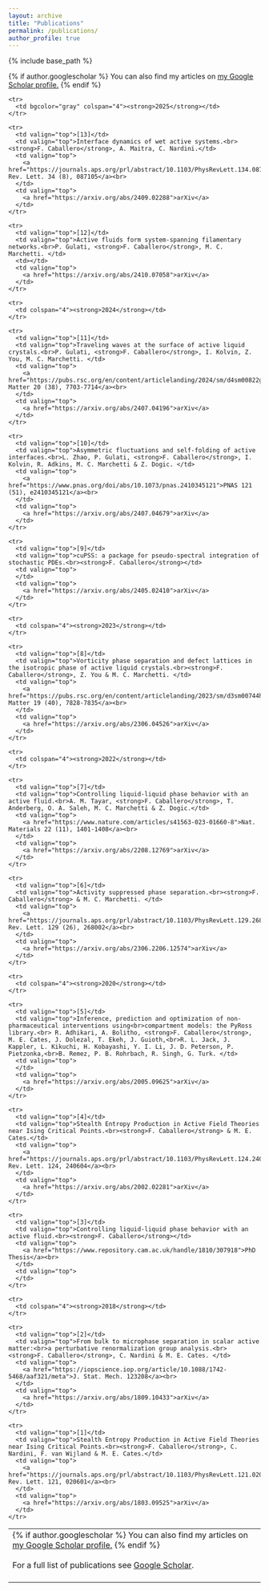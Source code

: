 ```yaml
---
layout: archive
title: "Publications"
permalink: /publications/
author_profile: true
---
```


{% include base_path %}

{% if author.googlescholar %}
  You can also find my articles on <u><a href="{{author.googlescholar}}">my Google Scholar profile</a>.</u>
{% endif %}

<table style="width: 100%; border-collapse: collapse;">
  <tbody>
    <tr>
      <td colspan="4">
        {% if author.googlescholar %}
          You can also find my articles on <u><a href="{{author.googlescholar}}">my Google Scholar profile</a>.</u>
        {% endif %}
        <br><br>
        For a full list of publications see <a href="https://scholar.google.com/citations?user=oC3Ql9gAAAAJ&hl=es">Google Scholar</a>.
        <br><br>
      </td>
    </tr>

    <tr>
      <td bgcolor="gray" colspan="4"><strong>2025</strong></td>
    </tr>

    <tr>
      <td valign="top">[13]</td>
      <td valign="top">Interface dynamics of wet active systems.<br><strong>F. Caballero</strong>, A. Maitra, C. Nardini.</td>
      <td valign="top">
        <a href="https://journals.aps.org/prl/abstract/10.1103/PhysRevLett.134.087105">Phys. Rev. Lett. 34 (8), 087105</a><br>
      </td>
      <td valign="top">
        <a href="https://arxiv.org/abs/2409.02288">arXiv</a>
      </td>
    </tr>

    <tr>
      <td valign="top">[12]</td>
      <td valign="top">Active fluids form system-spanning filamentary networks.<br>P. Gulati, <strong>F. Caballero</strong>, M. C. Marchetti. </td>
      <td></td>
      <td valign="top">
        <a href="https://arxiv.org/abs/2410.07058">arXiv</a>
      </td>
    </tr>

    <tr>
      <td colspan="4"><strong>2024</strong></td>
    </tr>

    <tr>
      <td valign="top">[11]</td>
      <td valign="top">Traveling waves at the surface of active liquid crystals.<br>P. Gulati, <strong>F. Caballero</strong>, I. Kolvin, Z. You, M. C. Marchetti. </td>
      <td valign="top">
        <a href="https://pubs.rsc.org/en/content/articlelanding/2024/sm/d4sm00822g">Soft Matter 20 (38), 7703-7714</a><br>
      </td>
      <td valign="top">
        <a href="https://arxiv.org/abs/2407.04196">arXiv</a>
      </td>
    </tr>

    <tr>
      <td valign="top">[10]</td>
      <td valign="top">Asymmetric fluctuations and self-folding of active interfaces.<br>L. Zhao, P. Gulati, <strong>F. Caballero</strong>, I. Kolvin, R. Adkins, M. C. Marchetti & Z. Dogic. </td>
      <td valign="top">
        <a href="https://www.pnas.org/doi/abs/10.1073/pnas.2410345121">PNAS 121 (51), e2410345121</a><br>
      </td>
      <td valign="top">
        <a href="https://arxiv.org/abs/2407.04679">arXiv</a>
      </td>
    </tr>

    <tr>
      <td valign="top">[9]</td>
      <td valign="top">cuPSS: a package for pseudo-spectral integration of stochastic PDEs.<br><strong>F. Caballero</strong></td>
      <td valign="top">
      </td>
      <td valign="top">
        <a href="https://arxiv.org/abs/2405.02410">arXiv</a>
      </td>
    </tr>

    <tr>
      <td colspan="4"><strong>2023</strong></td>
    </tr>

    <tr>
      <td valign="top">[8]</td>
      <td valign="top">Vorticity phase separation and defect lattices in the isotropic phase of active liquid crystals.<br><strong>F. Caballero</strong>, Z. You & M. C. Marchetti. </td>
      <td valign="top">
        <a href="https://pubs.rsc.org/en/content/articlelanding/2023/sm/d3sm00744h">Soft Matter 19 (40), 7828-7835</a><br>
      </td>
      <td valign="top">
        <a href="https://arxiv.org/abs/2306.04526">arXiv</a>
      </td>
    </tr>

    <tr>
      <td colspan="4"><strong>2022</strong></td>
    </tr>

    <tr>
      <td valign="top">[7]</td>
      <td valign="top">Controlling liquid-liquid phase behavior with an active fluid.<br>A. M. Tayar, <strong>F. Caballero</strong>, T. Anderberg, O. A. Saleh, M. C. Marchetti & Z. Dogic.</td>
      <td valign="top">
        <a href="https://www.nature.com/articles/s41563-023-01660-8">Nat. Materials 22 (11), 1401-1408</a><br>
      </td>
      <td valign="top">
        <a href="https://arxiv.org/abs/2208.12769">arXiv</a>
      </td>
    </tr>
    
    <tr>
      <td valign="top">[6]</td>
      <td valign="top">Activity suppressed phase separation.<br><strong>F. Caballero</strong> & M. C. Marchetti. </td>
      <td valign="top">
        <a href="https://journals.aps.org/prl/abstract/10.1103/PhysRevLett.129.268002">Phys. Rev. Lett. 129 (26), 268002</a><br>
      </td>
      <td valign="top">
        <a href="https://arxiv.org/abs/2306.2206.12574">arXiv</a>
      </td>
    </tr>

    <tr>
      <td colspan="4"><strong>2020</strong></td>
    </tr>

    <tr>
      <td valign="top">[5]</td>
      <td valign="top">Inference, prediction and optimization of non-pharmaceutical interventions using<br>compartment models: the PyRoss library.<br> R. Adhikari, A. Bolitho, <strong>F. Caballero</strong>, M. E. Cates, J. Dolezal, T. Ekeh, J. Guioth,<br>R. L. Jack, J. Kappler, L. Kikuchi, H. Kobayashi, Y. I. Li, J. D. Peterson, P. Pietzonka,<br>B. Remez, P. B. Rohrbach, R. Singh, G. Turk. </td>
      <td valign="top">
      </td>
      <td valign="top">
        <a href="https://arxiv.org/abs/2005.09625">arXiv</a>
      </td>
    </tr>

    <tr>
      <td valign="top">[4]</td>
      <td valign="top">Stealth Entropy Production in Active Field Theories near Ising Critical Points.<br><strong>F. Caballero</strong> & M. E. Cates.</td>
      <td valign="top">
        <a href="https://journals.aps.org/prl/abstract/10.1103/PhysRevLett.124.240604">Phys. Rev. Lett. 124, 240604</a><br>
      </td>
      <td valign="top">
        <a href="https://arxiv.org/abs/2002.02281">arXiv</a>
      </td>
    </tr>

    <tr>
      <td valign="top">[3]</td>
      <td valign="top">Controlling liquid-liquid phase behavior with an active fluid.<br><strong>F. Caballero</strong></td>
      <td valign="top">
        <a href="https://www.repository.cam.ac.uk/handle/1810/307918">PhD Thesis</a><br>
      </td>
      <td valign="top">
      </td>
    </tr>

    <tr>
      <td colspan="4"><strong>2018</strong></td>
    </tr>

    <tr>
      <td valign="top">[2]</td>
      <td valign="top">From bulk to microphase separation in scalar active matter:<br>a perturbative renormalization group analysis.<br><strong>F. Caballero</strong>, C. Nardini & M. E. Cates. </td>
      <td valign="top">
        <a href="https://iopscience.iop.org/article/10.1088/1742-5468/aaf321/meta">J. Stat. Mech. 123208</a><br>
      </td>
      <td valign="top">
        <a href="https://arxiv.org/abs/1809.10433">arXiv</a>
      </td>
    </tr>

    <tr>
      <td valign="top">[1]</td>
      <td valign="top">Stealth Entropy Production in Active Field Theories near Ising Critical Points.<br><strong>F. Caballero</strong>, C. Nardini, F. van Wijland & M. E. Cates.</td>
      <td valign="top">
        <a href="https://journals.aps.org/prl/abstract/10.1103/PhysRevLett.121.020601">Phys. Rev. Lett. 121, 020601</a><br>
      </td>
      <td valign="top">
        <a href="https://arxiv.org/abs/1803.09525">arXiv</a>
      </td>
    </tr>

  </tbody>
</table>


<!---
{% for post in site.publications reversed %}
  {% include archive-single.html %}
{% endfor %}
-->
